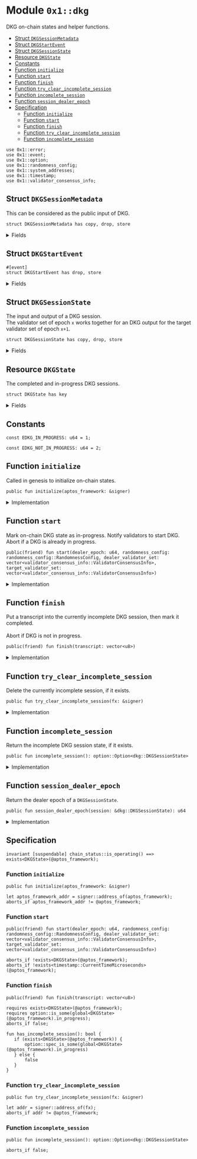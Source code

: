 
<a id="0x1_dkg"></a>

# Module `0x1::dkg`

DKG on&#45;chain states and helper functions.


-  [Struct `DKGSessionMetadata`](#0x1_dkg_DKGSessionMetadata)
-  [Struct `DKGStartEvent`](#0x1_dkg_DKGStartEvent)
-  [Struct `DKGSessionState`](#0x1_dkg_DKGSessionState)
-  [Resource `DKGState`](#0x1_dkg_DKGState)
-  [Constants](#@Constants_0)
-  [Function `initialize`](#0x1_dkg_initialize)
-  [Function `start`](#0x1_dkg_start)
-  [Function `finish`](#0x1_dkg_finish)
-  [Function `try_clear_incomplete_session`](#0x1_dkg_try_clear_incomplete_session)
-  [Function `incomplete_session`](#0x1_dkg_incomplete_session)
-  [Function `session_dealer_epoch`](#0x1_dkg_session_dealer_epoch)
-  [Specification](#@Specification_1)
    -  [Function `initialize`](#@Specification_1_initialize)
    -  [Function `start`](#@Specification_1_start)
    -  [Function `finish`](#@Specification_1_finish)
    -  [Function `try_clear_incomplete_session`](#@Specification_1_try_clear_incomplete_session)
    -  [Function `incomplete_session`](#@Specification_1_incomplete_session)


<pre><code>use 0x1::error;<br/>use 0x1::event;<br/>use 0x1::option;<br/>use 0x1::randomness_config;<br/>use 0x1::system_addresses;<br/>use 0x1::timestamp;<br/>use 0x1::validator_consensus_info;<br/></code></pre>



<a id="0x1_dkg_DKGSessionMetadata"></a>

## Struct `DKGSessionMetadata`

This can be considered as the public input of DKG.


<pre><code>struct DKGSessionMetadata has copy, drop, store<br/></code></pre>



<details>
<summary>Fields</summary>


<dl>
<dt>
<code>dealer_epoch: u64</code>
</dt>
<dd>

</dd>
<dt>
<code>randomness_config: randomness_config::RandomnessConfig</code>
</dt>
<dd>

</dd>
<dt>
<code>dealer_validator_set: vector&lt;validator_consensus_info::ValidatorConsensusInfo&gt;</code>
</dt>
<dd>

</dd>
<dt>
<code>target_validator_set: vector&lt;validator_consensus_info::ValidatorConsensusInfo&gt;</code>
</dt>
<dd>

</dd>
</dl>


</details>

<a id="0x1_dkg_DKGStartEvent"></a>

## Struct `DKGStartEvent`



<pre><code>&#35;[event]<br/>struct DKGStartEvent has drop, store<br/></code></pre>



<details>
<summary>Fields</summary>


<dl>
<dt>
<code>session_metadata: dkg::DKGSessionMetadata</code>
</dt>
<dd>

</dd>
<dt>
<code>start_time_us: u64</code>
</dt>
<dd>

</dd>
</dl>


</details>

<a id="0x1_dkg_DKGSessionState"></a>

## Struct `DKGSessionState`

The input and output of a DKG session.<br/> The validator set of epoch <code>x</code> works together for an DKG output for the target validator set of epoch <code>x&#43;1</code>.


<pre><code>struct DKGSessionState has copy, drop, store<br/></code></pre>



<details>
<summary>Fields</summary>


<dl>
<dt>
<code>metadata: dkg::DKGSessionMetadata</code>
</dt>
<dd>

</dd>
<dt>
<code>start_time_us: u64</code>
</dt>
<dd>

</dd>
<dt>
<code>transcript: vector&lt;u8&gt;</code>
</dt>
<dd>

</dd>
</dl>


</details>

<a id="0x1_dkg_DKGState"></a>

## Resource `DKGState`

The completed and in&#45;progress DKG sessions.


<pre><code>struct DKGState has key<br/></code></pre>



<details>
<summary>Fields</summary>


<dl>
<dt>
<code>last_completed: option::Option&lt;dkg::DKGSessionState&gt;</code>
</dt>
<dd>

</dd>
<dt>
<code>in_progress: option::Option&lt;dkg::DKGSessionState&gt;</code>
</dt>
<dd>

</dd>
</dl>


</details>

<a id="@Constants_0"></a>

## Constants


<a id="0x1_dkg_EDKG_IN_PROGRESS"></a>



<pre><code>const EDKG_IN_PROGRESS: u64 &#61; 1;<br/></code></pre>



<a id="0x1_dkg_EDKG_NOT_IN_PROGRESS"></a>



<pre><code>const EDKG_NOT_IN_PROGRESS: u64 &#61; 2;<br/></code></pre>



<a id="0x1_dkg_initialize"></a>

## Function `initialize`

Called in genesis to initialize on&#45;chain states.


<pre><code>public fun initialize(aptos_framework: &amp;signer)<br/></code></pre>



<details>
<summary>Implementation</summary>


<pre><code>public fun initialize(aptos_framework: &amp;signer) &#123;<br/>    system_addresses::assert_aptos_framework(aptos_framework);<br/>    if (!exists&lt;DKGState&gt;(@aptos_framework)) &#123;<br/>        move_to&lt;DKGState&gt;(<br/>            aptos_framework,<br/>            DKGState &#123;<br/>                last_completed: std::option::none(),<br/>                in_progress: std::option::none(),<br/>            &#125;<br/>        );<br/>    &#125;<br/>&#125;<br/></code></pre>



</details>

<a id="0x1_dkg_start"></a>

## Function `start`

Mark on&#45;chain DKG state as in&#45;progress. Notify validators to start DKG.<br/> Abort if a DKG is already in progress.


<pre><code>public(friend) fun start(dealer_epoch: u64, randomness_config: randomness_config::RandomnessConfig, dealer_validator_set: vector&lt;validator_consensus_info::ValidatorConsensusInfo&gt;, target_validator_set: vector&lt;validator_consensus_info::ValidatorConsensusInfo&gt;)<br/></code></pre>



<details>
<summary>Implementation</summary>


<pre><code>public(friend) fun start(<br/>    dealer_epoch: u64,<br/>    randomness_config: RandomnessConfig,<br/>    dealer_validator_set: vector&lt;ValidatorConsensusInfo&gt;,<br/>    target_validator_set: vector&lt;ValidatorConsensusInfo&gt;,<br/>) acquires DKGState &#123;<br/>    let dkg_state &#61; borrow_global_mut&lt;DKGState&gt;(@aptos_framework);<br/>    let new_session_metadata &#61; DKGSessionMetadata &#123;<br/>        dealer_epoch,<br/>        randomness_config,<br/>        dealer_validator_set,<br/>        target_validator_set,<br/>    &#125;;<br/>    let start_time_us &#61; timestamp::now_microseconds();<br/>    dkg_state.in_progress &#61; std::option::some(DKGSessionState &#123;<br/>        metadata: new_session_metadata,<br/>        start_time_us,<br/>        transcript: vector[],<br/>    &#125;);<br/><br/>    emit(DKGStartEvent &#123;<br/>        start_time_us,<br/>        session_metadata: new_session_metadata,<br/>    &#125;);<br/>&#125;<br/></code></pre>



</details>

<a id="0x1_dkg_finish"></a>

## Function `finish`

Put a transcript into the currently incomplete DKG session, then mark it completed.<br/><br/> Abort if DKG is not in progress.


<pre><code>public(friend) fun finish(transcript: vector&lt;u8&gt;)<br/></code></pre>



<details>
<summary>Implementation</summary>


<pre><code>public(friend) fun finish(transcript: vector&lt;u8&gt;) acquires DKGState &#123;<br/>    let dkg_state &#61; borrow_global_mut&lt;DKGState&gt;(@aptos_framework);<br/>    assert!(option::is_some(&amp;dkg_state.in_progress), error::invalid_state(EDKG_NOT_IN_PROGRESS));<br/>    let session &#61; option::extract(&amp;mut dkg_state.in_progress);<br/>    session.transcript &#61; transcript;<br/>    dkg_state.last_completed &#61; option::some(session);<br/>    dkg_state.in_progress &#61; option::none();<br/>&#125;<br/></code></pre>



</details>

<a id="0x1_dkg_try_clear_incomplete_session"></a>

## Function `try_clear_incomplete_session`

Delete the currently incomplete session, if it exists.


<pre><code>public fun try_clear_incomplete_session(fx: &amp;signer)<br/></code></pre>



<details>
<summary>Implementation</summary>


<pre><code>public fun try_clear_incomplete_session(fx: &amp;signer) acquires DKGState &#123;<br/>    system_addresses::assert_aptos_framework(fx);<br/>    if (exists&lt;DKGState&gt;(@aptos_framework)) &#123;<br/>        let dkg_state &#61; borrow_global_mut&lt;DKGState&gt;(@aptos_framework);<br/>        dkg_state.in_progress &#61; option::none();<br/>    &#125;<br/>&#125;<br/></code></pre>



</details>

<a id="0x1_dkg_incomplete_session"></a>

## Function `incomplete_session`

Return the incomplete DKG session state, if it exists.


<pre><code>public fun incomplete_session(): option::Option&lt;dkg::DKGSessionState&gt;<br/></code></pre>



<details>
<summary>Implementation</summary>


<pre><code>public fun incomplete_session(): Option&lt;DKGSessionState&gt; acquires DKGState &#123;<br/>    if (exists&lt;DKGState&gt;(@aptos_framework)) &#123;<br/>        borrow_global&lt;DKGState&gt;(@aptos_framework).in_progress<br/>    &#125; else &#123;<br/>        option::none()<br/>    &#125;<br/>&#125;<br/></code></pre>



</details>

<a id="0x1_dkg_session_dealer_epoch"></a>

## Function `session_dealer_epoch`

Return the dealer epoch of a <code>DKGSessionState</code>.


<pre><code>public fun session_dealer_epoch(session: &amp;dkg::DKGSessionState): u64<br/></code></pre>



<details>
<summary>Implementation</summary>


<pre><code>public fun session_dealer_epoch(session: &amp;DKGSessionState): u64 &#123;<br/>    session.metadata.dealer_epoch<br/>&#125;<br/></code></pre>



</details>

<a id="@Specification_1"></a>

## Specification



<pre><code>invariant [suspendable] chain_status::is_operating() &#61;&#61;&gt; exists&lt;DKGState&gt;(@aptos_framework);<br/></code></pre>



<a id="@Specification_1_initialize"></a>

### Function `initialize`


<pre><code>public fun initialize(aptos_framework: &amp;signer)<br/></code></pre>




<pre><code>let aptos_framework_addr &#61; signer::address_of(aptos_framework);<br/>aborts_if aptos_framework_addr !&#61; @aptos_framework;<br/></code></pre>



<a id="@Specification_1_start"></a>

### Function `start`


<pre><code>public(friend) fun start(dealer_epoch: u64, randomness_config: randomness_config::RandomnessConfig, dealer_validator_set: vector&lt;validator_consensus_info::ValidatorConsensusInfo&gt;, target_validator_set: vector&lt;validator_consensus_info::ValidatorConsensusInfo&gt;)<br/></code></pre>




<pre><code>aborts_if !exists&lt;DKGState&gt;(@aptos_framework);<br/>aborts_if !exists&lt;timestamp::CurrentTimeMicroseconds&gt;(@aptos_framework);<br/></code></pre>



<a id="@Specification_1_finish"></a>

### Function `finish`


<pre><code>public(friend) fun finish(transcript: vector&lt;u8&gt;)<br/></code></pre>




<pre><code>requires exists&lt;DKGState&gt;(@aptos_framework);<br/>requires option::is_some(global&lt;DKGState&gt;(@aptos_framework).in_progress);<br/>aborts_if false;<br/></code></pre>




<a id="0x1_dkg_has_incomplete_session"></a>


<pre><code>fun has_incomplete_session(): bool &#123;<br/>   if (exists&lt;DKGState&gt;(@aptos_framework)) &#123;<br/>       option::spec_is_some(global&lt;DKGState&gt;(@aptos_framework).in_progress)<br/>   &#125; else &#123;<br/>       false<br/>   &#125;<br/>&#125;<br/></code></pre>



<a id="@Specification_1_try_clear_incomplete_session"></a>

### Function `try_clear_incomplete_session`


<pre><code>public fun try_clear_incomplete_session(fx: &amp;signer)<br/></code></pre>




<pre><code>let addr &#61; signer::address_of(fx);<br/>aborts_if addr !&#61; @aptos_framework;<br/></code></pre>



<a id="@Specification_1_incomplete_session"></a>

### Function `incomplete_session`


<pre><code>public fun incomplete_session(): option::Option&lt;dkg::DKGSessionState&gt;<br/></code></pre>




<pre><code>aborts_if false;<br/></code></pre>


[move-book]: https://aptos.dev/move/book/SUMMARY
